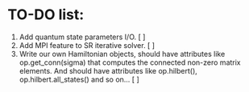 # TO-DO list:

1. Add quantum state parameters I/O. [ ]
2. Add MPI feature to SR iterative solver. [ ]
3. Write our own Hamiltonian objects, should have attributes like op.get_conn(sigma) that computes the connected non-zero matrix elements. And should have attributes like op.hilbert(), op.hilbert.all_states() and so on... [ ]
